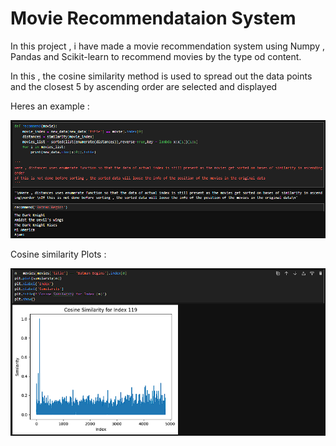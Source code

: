 # Movie Recommendataion System

In this project , i have made a movie recommendation system using Numpy , Pandas and Scikit-learn to recommend movies by the type od content.

In this , the cosine similarity method is used to spread out the data points and the closest 5 by ascending order are selected and displayed 

Heres an example :

![MoviesRecommended](MovieRecommeder/static/movieRecommendation.png)

Cosine similarity Plots :

![MoviesRecommended](MovieRecommeder/static/movieRecommendationPlot.png)